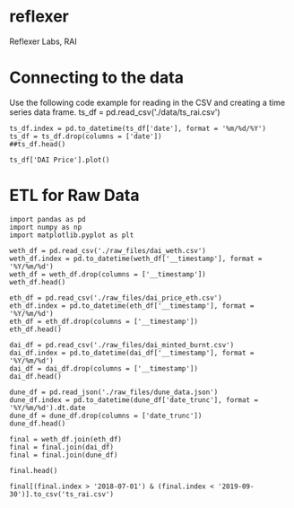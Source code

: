 # reflexer
Reflexer Labs, RAI

# Connecting to the data

Use the following code example for reading in the CSV and creating a time series data frame.
	ts_df = pd.read_csv('./data/ts_rai.csv')

	ts_df.index = pd.to_datetime(ts_df['date'], format = '%m/%d/%Y')
	ts_df = ts_df.drop(columns = ['date'])
	##ts_df.head()

	ts_df['DAI Price'].plot()

# ETL for Raw Data

	import pandas as pd
	import numpy as np
	import matplotlib.pyplot as plt

	weth_df = pd.read_csv('./raw_files/dai_weth.csv')
	weth_df.index = pd.to_datetime(weth_df['__timestamp'], format = '%Y/%m/%d')
	weth_df = weth_df.drop(columns = ['__timestamp'])
	weth_df.head()
	
	eth_df = pd.read_csv('./raw_files/dai_price_eth.csv')
	eth_df.index = pd.to_datetime(eth_df['__timestamp'], format = '%Y/%m/%d')
	eth_df = eth_df.drop(columns = ['__timestamp'])
	eth_df.head()
	
	dai_df = pd.read_csv('./raw_files/dai_minted_burnt.csv')
	dai_df.index = pd.to_datetime(dai_df['__timestamp'], format = '%Y/%m/%d')
	dai_df = dai_df.drop(columns = ['__timestamp'])
	dai_df.head()

	dune_df = pd.read_json('./raw_files/dune_data.json')
	dune_df.index = pd.to_datetime(dune_df['date_trunc'], format = '%Y/%m/%d').dt.date
	dune_df = dune_df.drop(columns = ['date_trunc'])
	dune_df.head()
	
	final = weth_df.join(eth_df)
	final = final.join(dai_df)
	final = final.join(dune_df)

	final.head()

	final[(final.index > '2018-07-01') & (final.index < '2019-09-30')].to_csv('ts_rai.csv')

	